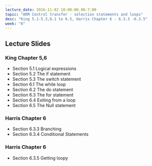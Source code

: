 ```yaml
---
lecture_date: 2016-11-02 10:00:00.00-7:00
topic: "ARM Control transfer - selection statements and loops"
desc: "King 5.1-5.3,6.1 to 6.5, Harris Chapter 6 - 6.3.3 -6.3.5"
week: "6"
---
```


## Lecture Slides


### King Chapter 5,6

* Section 5.1 Logical expressions
* Section 5.2 The if statement
* Section 5.3 The switch statement
* Section 6.1 The while loop
* Section 6.2 The do statement
* Section 6.3 The for statement 
* Section 6.4 Exiting from a loop
* Section 6.5 The Null statement




### Harris Chapter 6

* Section 6.3.3 Branching
* Section 6.3.4 Conditional Statements



### Harris Chapter 6

* Section 6.3.5 Getting loopy
